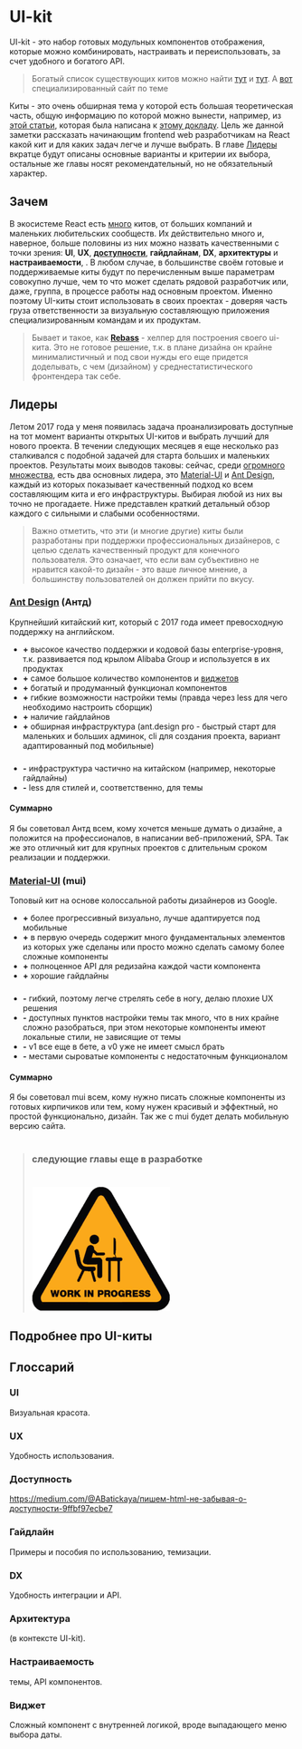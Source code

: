 # UI-kit

UI-kit - это набор готовых модульных компонентов отображения, которые можно комбинировать, настраивать и переиспользовать, за счет удобного и богатого API.

> Богатый список существующих китов можно найти [тут](https://adele.uxpin.com/) и [тут](https://designsystemsrepo.com). А [вот](https://www.designsystems.com) специализированный сайт по теме

Киты - это очень обширная тема у которой есть большая теоретическая часть, общую информацию по которой можно вынести, например, из [этой статьи](https://habrahabr.ru/company/tinkoff/blog/337922/), которая была написана к [этому докладу](https://youtu.be/ZijpBIO452w?t=2800). Цель же данной заметки рассказать начинающим frontend web разработчикам на React какой кит и для каких задач легче и лучше выбрать. В главе [Лидеры](#leaders) вкратце будут описаны основные варианты и критерии их выбора, остальные же главы носят рекомендательный, но не обязательный характер.

## Зачем

В экосистеме React есть [много](https://adele.uxpin.com/) китов, от больших компаний и маленьких любительских сообществ. Их действительно много и, наверное, больше половины из них можно назвать качественными с точки зрения: **UI**, **UX**, [**доступности**](https://medium.com/@ABatickaya/пишем-html-не-забывая-о-доступности-9ffbf97ecbe7), **гайдлайнам**, **DX**, **архитектуры** и **настраиваемости**, . В любом случае, в большинстве своём готовые и поддерживаемые киты будут по перечисленным выше параметрам совокупно лучше, чем то что может сделать рядовой разработчик или, даже, группа, в процессе работы над основным проектом. Именно поэтому UI-киты стоит использовать в своих проектах - доверяя часть груза ответственности за визуальную составляющую приложения специализированным командам и их продуктам.

> Бывает и такое, как [**Rebass**](http://jxnblk.com/rebass/) - хелпер для построения своего ui-кита. Это не готовое решение, т.к. в плане дизайна он крайне минималистичный и под свои нужды его еще придется доделывать, с чем (дизайном) у среднестатистического фронтендера так себе.

## <a id="leaders">Лидеры</a>

Летом 2017 года у меня появилась задача проанализировать доступные на тот момент варианты открытых UI-китов и выбрать лучший для нового проекта. В течении следующих месяцев я еще несколько раз сталкивался с подобной задачей для старта больших и маленьких проектов. Результаты моих выводов таковы: сейчас, среди [огромного множества](https://adele.uxpin.com/), есть два основных лидера, это [Material-UI](https://material-ui-next.com) и [Ant Design](https://ant.design/docs/react/introduce), каждый из которых показывает качественный подход ко всем составляющим кита и его инфраструктуры. Выбирая любой из них вы точно не прогадаете. Ниже представлен краткий детальный обзор каждого с сильными и слабыми особенностями.

> Важно отметить, что эти (и многие другие) киты были разработаны при поддержки профессиональных дизайнеров, с целью сделать качественный продукт для конечного пользователя. Это означает, что если вам субъективно не нравится какой-то дизайн - это ваше личное мнение, а большинству пользователей он должен прийти по вкусу.

### [Ant Design](https://ant.design/docs/react/introduce) (Антд)

Крупнейший китайский кит, который с 2017 года имеет превосходную поддержку на английском.

* **+** высокое качество поддержки и кодовой базы enterprise-уровня, т.к. развивается под крылом Alibaba Group и используется в их продуктах
* **+** самое большое количество компонентов и [виджетов](#widget)
* **+** богатый и продуманный функционал компонентов
* **+** гибкие возможности настройки темы (правда через less для чего необходимо настроить сборщик)
* **+** наличие гайдлайнов
* **+** обширная инфраструктура (ant.design pro - быстрый старт для маленьких и больших админок, cli для создания проекта, вариант адаптированный под мобильные)
### 
* **-** инфраструктура частично на китайском (например, некоторые гайдлайны)
* **-** less для стилей и, соответственно, для темы

#### Суммарно

Я бы советовал Антд всем, кому хочется меньше думать о дизайне, а положится на профессионалов, в написании веб-приложений, SPA.
Так же это отличный кит для крупных проектов с длительным сроком реализации и поддержки.


### [Material-UI](https://material-ui-next.com) (mui)

Топовый кит на основе колоссальной работы дизайнеров из Google.

* **+** более прогрессивный визуально, лучше адаптируется под мобильные
* **+** в первую очередь содержит много фундаментальных элементов из которых уже сделаны или просто можно сделать самому более сложные компоненты
* **+** полноценное API для редизайна каждой части компонента
* **+** хорошие гайдлайны
### 
* **-** гибкий, поэтому легче стрелять себе в ногу, делаю плохие UX решения
* **-** доступных пунктов настройки темы так много, что в них крайне сложно разобраться, при этом некоторые компоненты имеют локальные стили, не зависящие от темы
* **-** v1 все еще в бете, а v0 уже не имеет смысл брать
* **-** местами сыроватые компоненты с недостаточным функционалом

#### Суммарно

Я бы советовал mui всем, кому нужно писать сложные компоненты из готовых кирпичиков или тем, кому нужен красивый и эффектный, но простой функционально, дизайн. Так же с mui будет делать мобильную версию сайта.

> # 
> ### следующие главы еще в разработке
> # 
> ![](../assets/work_In_progress.png)

## Подробнее про UI-киты

## Глоссарий

### UI

Визуальная красота.

### UX

Удобность использования.

### Доступность

https://medium.com/@ABatickaya/пишем-html-не-забывая-о-доступности-9ffbf97ecbe7

### Гайдлайн

Примеры и пособия по использованию, темизации.

### DX

Удобность интеграции и API.

### Архитектура

(в контексте UI-kit).

### Настраиваемость

темы, API компонентов.

### <a id="widget">Виджет</a>

Сложный компонент с внутренней логикой, вроде выпадающего меню выбора даты.
